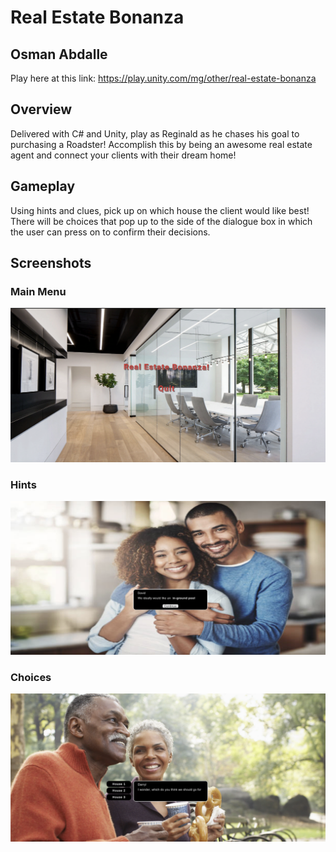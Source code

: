 
# Real Estate Bonanza
## Osman Abdalle
Play here at this link: https://play.unity.com/mg/other/real-estate-bonanza


## Overview
Delivered with C# and Unity, play as Reginald as he chases his goal to purchasing a Roadster! Accomplish this by being an awesome real estate agent and connect your clients with their dream home!

## Gameplay

Using hints and clues, pick up on which house the client would like best! There will be choices that pop up to the side of the dialogue box in which the user can press on to confirm their decisions. 


## Screenshots
### Main Menu
![Screenshot](MainMenu.png)
### Hints
![Screenshot](Hint.png)
### Choices
![Screenshot](Choices.png)